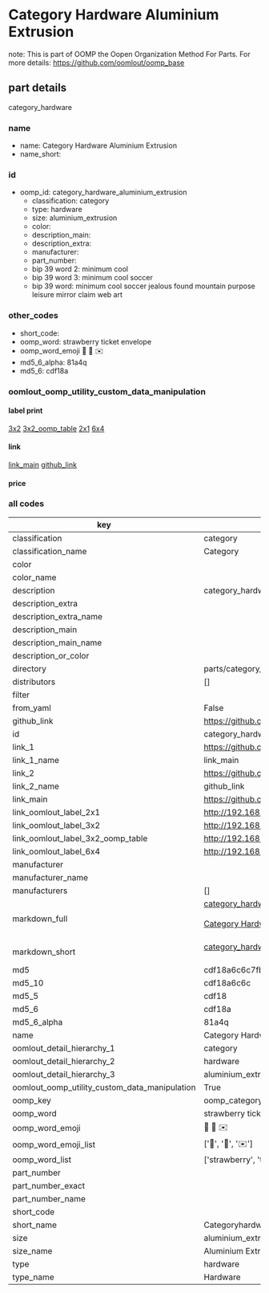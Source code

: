 # Category Hardware Aluminium Extrusion  

note: This is part of OOMP the Oopen Organization Method For Parts. For more details: https://github.com/oomlout/oomp_base

##  part details



category_hardware

### name
* name: Category Hardware Aluminium Extrusion
* name_short: 
### id
* oomp_id: category_hardware_aluminium_extrusion
  * classification: category
  * type: hardware
  * size: aluminium_extrusion
  * color: 
  * description_main: 
  * description_extra: 
  * manufacturer: 
  * part_number: 
  * bip 39 word 2: minimum cool
  * bip 39 word 3: minimum cool soccer
  * bip 39 word: minimum cool soccer jealous found mountain purpose leisure mirror claim web art

### other_codes
* short_code: 
* oomp_word: strawberry ticket envelope
* oomp_word_emoji :strawberry: :ticket: :envelope:
* md5_6_alpha: 81a4q
* md5_6: cdf18a






### oomlout_oomp_utility_custom_data_manipulation
#### label print
[3x2](http://192.168.1.245:1112/?label=oomp%2081a4q)
[3x2_oomp_table](http://192.168.1.107:1112/?label=oomp%2081a4q)
[2x1](http://192.168.1.242:1112/?label=oomp%2081a4q)
[6x4](http://192.168.1.55:1112/?label=oomp%2081a4q)    

#### link

[link_main](https://github.com/oomlout/oomlout_oomp_current_version_messy/tree/main/parts/category_hardware_aluminium_extrusion) [github_link](https://github.com/oomlout/oomlout_oomp_part_src/tree/main/parts/category_hardware_aluminium_extrusion)                             

#### price







### all codes 
| key | value |  
| --- | --- |  
| classification | category |  
| classification_name | Category |  
| color |  |  
| color_name |  |  
| description | category_hardware |  
| description_extra |  |  
| description_extra_name |  |  
| description_main |  |  
| description_main_name |  |  
| description_or_color |   |  
| directory | parts/category_hardware_aluminium_extrusion |  
| distributors | [] |  
| filter |  |  
| from_yaml | False |  
| github_link | https://github.com/oomlout/oomlout_oomp_part_src/tree/main/parts/category_hardware_aluminium_extrusion |  
| id | category_hardware_aluminium_extrusion |  
| link_1 | https://github.com/oomlout/oomlout_oomp_current_version_messy/tree/main/parts/category_hardware_aluminium_extrusion |  
| link_1_name | link_main |  
| link_2 | https://github.com/oomlout/oomlout_oomp_part_src/tree/main/parts/category_hardware_aluminium_extrusion |  
| link_2_name | github_link |  
| link_main | https://github.com/oomlout/oomlout_oomp_current_version_messy/tree/main/parts/category_hardware_aluminium_extrusion |  
| link_oomlout_label_2x1 | http://192.168.1.242:1112/?label=oomp%2081a4q |  
| link_oomlout_label_3x2 | http://192.168.1.245:1112/?label=oomp%2081a4q |  
| link_oomlout_label_3x2_oomp_table | http://192.168.1.107:1112/?label=oomp%2081a4q |  
| link_oomlout_label_6x4 | http://192.168.1.55:1112/?label=oomp%2081a4q |  
| manufacturer |  |  
| manufacturer_name |  |  
| manufacturers | [] |  
| markdown_full | [category_hardware_aluminium_extrusion](https://github.com/oomlout/oomlout_oomp_current_version_messy/tree/main/parts/category_hardware_aluminium_extrusion)<br>[](https://github.com/oomlout/oomlout_oomp_current_version_messy/tree/main/parts/category_hardware_aluminium_extrusion)<br>[Category Hardware Aluminium Extrusion](https://github.com/oomlout/oomlout_oomp_current_version_messy/tree/main/parts/category_hardware_aluminium_extrusion)<br><br> |  
| markdown_short | [category_hardware_aluminium_extrusion](https://github.com/oomlout/oomlout_oomp_current_version_messy/tree/main/parts/category_hardware_aluminium_extrusion)<br><br> |  
| md5 | cdf18a6c6c7fb5ce422e17799b8bf468 |  
| md5_10 | cdf18a6c6c |  
| md5_5 | cdf18 |  
| md5_6 | cdf18a |  
| md5_6_alpha | 81a4q |  
| name | Category Hardware Aluminium Extrusion |  
| oomlout_detail_hierarchy_1 | category |  
| oomlout_detail_hierarchy_2 | hardware |  
| oomlout_detail_hierarchy_3 | aluminium_extrusion |  
| oomlout_oomp_utility_custom_data_manipulation | True |  
| oomp_key | oomp_category_hardware_aluminium_extrusion |  
| oomp_word | strawberry ticket envelope |  
| oomp_word_emoji | :strawberry: :ticket: :envelope: |  
| oomp_word_emoji_list | [':strawberry:', ':ticket:', ':envelope:'] |  
| oomp_word_list | ['strawberry', 'ticket', 'envelope'] |  
| part_number |  |  
| part_number_exact |  |  
| part_number_name |  |  
| short_code |  |  
| short_name | Categoryhardware |  
| size | aluminium_extrusion |  
| size_name | Aluminium Extrusion |  
| type | hardware |  
| type_name | Hardware |  
